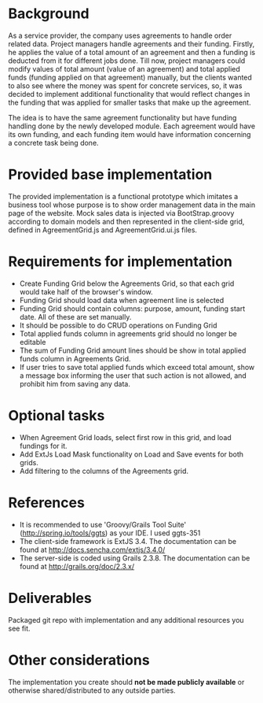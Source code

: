 Background
==============
As a service provider, the company uses agreements to handle order related data. Project managers handle agreements and their funding. Firstly, he applies the value of a total amount of an agreement and then a funding is deducted from it for different jobs done. Till now, project managers could modify values of total amount (value of an agreement) and total applied funds (funding applied on that agreement) manually, but the clients wanted to also see where the money was spent for concrete services, so, it was decided to implement additional functionality that would reflect changes in the funding that was applied for smaller tasks that make up the agreement.

The idea is to have the same agreement functionality but have funding handling done by the newly developed module. Each agreement would have its own funding, and each funding item would have information concerning a concrete task being done.

Provided base implementation
==============
The provided implementation is a functional prototype which imitates a business tool whose purpose is to show order management data in the main page of the website. Mock sales data is injected via BootStrap.groovy according to domain models and then represented in the client-side grid, defined in AgreementGrid.js and AgreementGrid.ui.js files.

Requirements for implementation
==============
- Create Funding Grid below the Agreements Grid, so that each grid would take half of the browser's window.
- Funding Grid should load data when agreement line is selected
- Funding Grid should contain columns: purpose, amount, funding start date. All of these are set manually.
- It should be possible to do CRUD operations on Funding Grid
- Total applied funds column in agreements grid should no longer be editable
- The sum of Funding Grid amount lines should be show in total applied funds column in Agreements Grid.
- If user tries to save total applied funds which exceed total amount, show a message box informing the user that such action is not allowed, and prohibit him from saving any data.

Optional tasks
==============
- When Agreement Grid loads, select first row in this grid, and load fundings for it.
- Add ExtJs Load Mask functionality on Load and Save events for both grids.
- Add filtering to the columns of the Agreements grid.

References
==============
- It is recommended to use 'Groovy/Grails Tool Suite' (http://spring.io/tools/ggts) as your IDE. I used ggts-351
- The client-side framework is ExtJS 3.4. The documentation can be found at http://docs.sencha.com/extjs/3.4.0/
- The server-side is coded using Grails 2.3.8. The documentation can be found at http://grails.org/doc/2.3.x/


Deliverables
==============
Packaged git repo with implementation and any additional resources you see fit.


Other considerations
==============
The implementation you create should **not be made publicly available** or otherwise shared/distributed to any outside parties.
